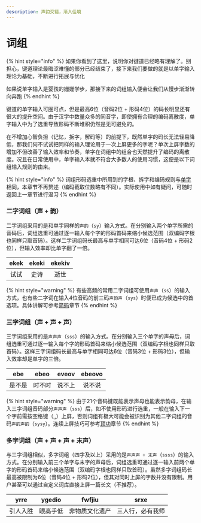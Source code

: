 ```yaml
---
description: 声韵交错，渐入佳境
---
```


# 词组

{% hint style="info" %}
如果你看到了这里，说明你对键道已经略有理解了。别担心，键道理论最晦涩难懂的部分已经结束了，接下来我们要做的就是以单字输入理论为基础，不断进行拓展与优化

如果说单字输入是婴孩的姗姗学步，那接下来的词组输入便会让我们从慢步渐渐转向奔跑
{% endhint %}

键道的单字输入可圈可点，但是最高6位（音码2位 + 形码4位）的码长明显还有很大的提升空间。由于汉字中数量众多的同音字，即使拥有合理的编码离散度，单字输入中为了选重导致形码不断堆积仍然是无可避免的。

在不增加心智负担（记忆，拆字，解码等）的前提下，既然单字的码长无法轻易降低，那我们何不试试把同样的输入理论用于一次上屏更多的字呢？单次上屏字数的增加不但改善了输入效率和节奏，单字在词组中的组合也天然提升了编码的离散度。况且在日常使用中，单字输入本就不符合大多数人的使用习惯，这便是以下词组输入规则的由来。

{% hint style="info" %}
词组形码选重中所用到的字根、拆字和编码规则与[单字](characters.md)相同，本章节不再赘述（编码截取位数略有不同）。实际使用中如有疑问，可随时返回上一章节进行温习
{% endhint %}

### 二字词组（声 + 韵）

二字词组采用的是和单字同样的`声韵`（`sy`）输入方式。在分别输入两个单字所需的音码后，词组选重可通过逐一输入每个字的形码首码来缩小候选范围（双编码字根也同样只取首码）。这样二字词组码长最高与单字相同可达6位（音码4位 + 形码2位），但输入效率却比单字翻了一倍。

| ekek | ekeki | ekekiv |
| :---: | :---: | :---: |
| 试试 | 史诗 | 逝世 |

{% hint style="warning" %}
有些高频的常用二字词组可使用`声声`（`ss`）的输入方式，也有些二字词在输入4位音码的前三码`声韵声`（`sys`）时便已成为候选中的首选项。具体讲解可参考[简码](../advance-in-xkjd/shorthand.md)章节
{% endhint %}

### 三字词组（声 + 声 + 声）

三字词组采用的是`声声声`（`sss`）的输入方式。在分别输入三个单字的声母后，词组选重可通过逐一输入每个字的形码首码来缩小候选范围（双编码字根也同样只取首码）。这样三字词组码长最高与单字相同可达6位（音码3位 + 形码3位），但输入效率却是单字的三倍。

| ebe | ebeo | eveov | ebeovo |
| :---: | :---: | :---: | :---: |
| 是不是 | 时不时 | 说不上 | 说不说 |

{% hint style="warning" %}
由于21个音码键既能表示声母也能表示韵母，在输入三字词组音码部分`声声声`（`sss`）后，如不使用形码进行选重，一般在输入下一个字前需按空格键（`␣`）上屏，否则词组有极大可能会被识别为其他二字词组的音码`声韵声韵`（`sysy`）。连续上屏技巧可参考[顶功](../advance-in-xkjd/top-up.md)章节
{% endhint %}

### 多字词组（声 + 声 + 声 + 末声）

与三字词组相似，多字词组（四字及以上）采用的是`声声声 + 末声`（`ssss`）的输入方式。在分别输入前三个单字与末字的声母后，词组选重可通过逐一输入前两个单字的形码首码来缩小候选范围（双编码字根也同样只取首码）。虽然多字词组码长最高被限制为6位（音码4位 + 形码2位），但其对同时上屏的字数并没有限制。用户甚至可以通过自定义词库直接上屏一篇长文（不推荐）。

| yrre | ygedio | fwfjiu | srxe |
| :---: | :---: | :---: | :---: |
| 引人入胜 | 眼高手低 | 非物质文化遗产 | 三人行，必有我师 |

